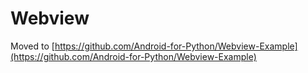 Webview
=======

Moved to [https://github.com/Android-for-Python/Webview-Example](https://github.com/Android-for-Python/Webview-Example)

